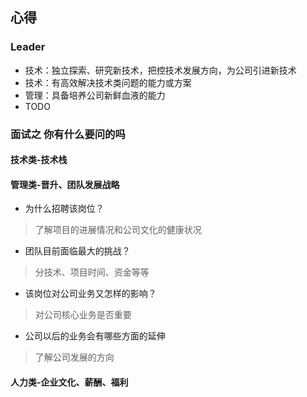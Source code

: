 ## 心得

### Leader

- 技术：独立探索、研究新技术，把控技术发展方向，为公司引进新技术
- 技术：有高效解决技术类问题的能力或方案
- 管理：具备培养公司新鲜血液的能力
- TODO

### 面试之 你有什么要问的吗

#### 技术类-技术栈



#### 管理类-晋升、团队发展战略

- 为什么招聘该岗位？

> 了解项目的进展情况和公司文化的健康状况

- 团队目前面临最大的挑战？

> 分技术、项目时间、资金等等

- 该岗位对公司业务又怎样的影响？

> 对公司核心业务是否重要

- 公司以后的业务会有哪些方面的延伸

> 了解公司发展的方向

#### 人力类-企业文化、薪酬、福利


